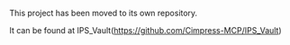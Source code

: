 This project has been moved to its own repository.

It can be found at IPS_Vault(https://github.com/Cimpress-MCP/IPS_Vault)
